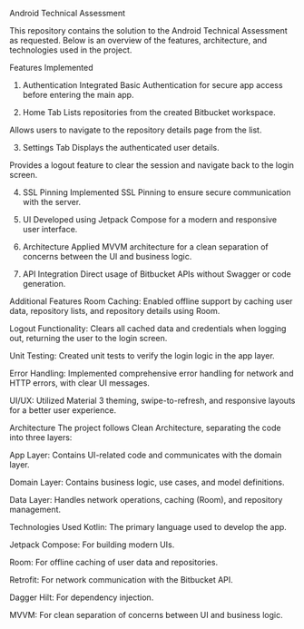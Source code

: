 Android Technical Assessment

This repository contains the solution to the Android Technical Assessment as requested. Below is an overview of the features, architecture, and technologies used in the project.

Features Implemented
1. Authentication
Integrated Basic Authentication for secure app access before entering the main app.

2. Home Tab
Lists repositories from the created Bitbucket workspace.

Allows users to navigate to the repository details page from the list.

3. Settings Tab
Displays the authenticated user details.

Provides a logout feature to clear the session and navigate back to the login screen.

4. SSL Pinning
Implemented SSL Pinning to ensure secure communication with the server.

5. UI
Developed using Jetpack Compose for a modern and responsive user interface.

6. Architecture
Applied MVVM architecture for a clean separation of concerns between the UI and business logic.

7. API Integration
Direct usage of Bitbucket APIs without Swagger or code generation.

Additional Features
Room Caching: Enabled offline support by caching user data, repository lists, and repository details using Room.

Logout Functionality: Clears all cached data and credentials when logging out, returning the user to the login screen.

Unit Testing: Created unit tests to verify the login logic in the app layer.

Error Handling: Implemented comprehensive error handling for network and HTTP errors, with clear UI messages.

UI/UX: Utilized Material 3 theming, swipe-to-refresh, and responsive layouts for a better user experience.

Architecture
The project follows Clean Architecture, separating the code into three layers:

App Layer: Contains UI-related code and communicates with the domain layer.

Domain Layer: Contains business logic, use cases, and model definitions.

Data Layer: Handles network operations, caching (Room), and repository management.

Technologies Used
Kotlin: The primary language used to develop the app.

Jetpack Compose: For building modern UIs.

Room: For offline caching of user data and repositories.

Retrofit: For network communication with the Bitbucket API.

Dagger Hilt: For dependency injection.

MVVM: For clean separation of concerns between UI and business logic.

